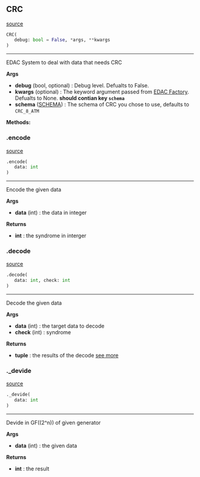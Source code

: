 #


## CRC
[source](https://github.com/N0Ball/EDAC/blob/main/modules/edac/methods/crc.py/#L4)
```python 
CRC(
   debug: bool = False, *args, **kwargs
)
```


---
EDAC System to deal with data that needs CRC


**Args**

* **debug** (bool, optional) : Debug level. Defualts to False.
* **kwargs** (optional) : The keyword argument passed from             [EDAC Factory](../../factory#EDACFactory). Defualts to None.            **should contian key `schema`**
* **schema** ([SCHEMA](../crc_methods/schema#SCHEMA)) : The schema of            CRC you chose to use, defaults to `CRC_8_ATM`



**Methods:**


### .encode
[source](https://github.com/N0Ball/EDAC/blob/main/modules/edac/methods/crc.py/#L53)
```python
.encode(
   data: int
)
```

---
Encode the given data


**Args**

* **data** (int) : the data in integer


**Returns**

* **int**  : the syndrome in interger


### .decode
[source](https://github.com/N0Ball/EDAC/blob/main/modules/edac/methods/crc.py/#L69)
```python
.decode(
   data: int, check: int
)
```

---
Decode the given data


**Args**

* **data** (int) : the target data to decode
* **check** (int) : syndrome


**Returns**

* **tuple**  : the results of the decode [see more](../../schema#decode)


### ._devide
[source](https://github.com/N0Ball/EDAC/blob/main/modules/edac/methods/crc.py/#L91)
```python
._devide(
   data: int
)
```

---
Devide in GF(\(2^n\)) of given generator


**Args**

* **data** (int) : the given data


**Returns**

* **int**  : the result

